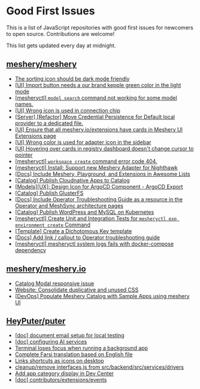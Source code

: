 # Good First Issues

This is a list of JavaScript repositories with good first issues for newcomers to open source. Contributions are welcome!

This list gets updated every day at midnight.

## [meshery/meshery](https://github.com/meshery/meshery)

- [The sorting icon should be dark mode friendly](https://github.com/meshery/meshery/issues/13306)
- [[UI] Import button needs a our brand kepple green color in the light mode](https://github.com/meshery/meshery/issues/13796)
- [[mesheryctl] `model search` command not working for some model names.](https://github.com/meshery/meshery/issues/11319)
- [[UI] Wrong icon is used in connection chip](https://github.com/meshery/meshery/issues/14001)
- [[Server] [Refactor] Move Credential Persistence for Default local provider to a dedicated file.](https://github.com/meshery/meshery/issues/13847)
- [[UI] Ensure that all meshery.io/extensions have cards in Meshery UI Extensions page](https://github.com/meshery/meshery/issues/13623)
- [[UI] Wrong color is used for adapter icon in the sidebar](https://github.com/meshery/meshery/issues/13870)
- [[UI] Hovering over cards in registry dashboard doesn't change cursor to pointer](https://github.com/meshery/meshery/issues/13743)
- [[mesheryctl] `workspace create` command error code 404.](https://github.com/meshery/meshery/issues/11312)
- [[mesheryctl] Install: Support new Meshery Adapter for Nighthawk](https://github.com/meshery/meshery/issues/10371)
- [[Docs] Include Meshery, Playground, and Extensions in Awesome Lists](https://github.com/meshery/meshery/issues/13426)
- [[Catalog] Publish Cloudnative Apps to Catalog](https://github.com/meshery/meshery/issues/12111)
- [[Models][UX]: Design Icon for ArgoCD Component - ArgoCD Export](https://github.com/meshery/meshery/issues/10294)
- [[Catalog] Publish GlusterFS](https://github.com/meshery/meshery/issues/9286)
- [[Docs] Include Operator Troubleshooting Guide as a resource in the Operator and MeshSync architecture pages](https://github.com/meshery/meshery/issues/11430)
- [[Catalog] Publish WordPress and MySQL on Kubernetes](https://github.com/meshery/meshery/issues/9284)
- [[mesheryctl] Create Unit and Integration Tests for `mesheryctl exp environment create` Command](https://github.com/meshery/meshery/issues/12138)
- [[Template] Create a Dichotomous Key template](https://github.com/meshery/meshery/issues/12463)
- [[Docs] Add link / callout to Operator troubleshooting guide](https://github.com/meshery/meshery/issues/13706)
- [[mesheryctl] mesheryctl system logs fails with docker-compose dependency](https://github.com/meshery/meshery/issues/10777)

## [meshery/meshery.io](https://github.com/meshery/meshery.io)

- [Catalog Modal responsive issue](https://github.com/meshery/meshery.io/issues/2017)
- [Website: Consolidate duplicative and unused CSS](https://github.com/meshery/meshery.io/issues/896)
- [[DevOps] Populate Meshery Catalog with Sample Apps using meshery UI](https://github.com/meshery/meshery.io/issues/1699)

## [HeyPuter/puter](https://github.com/HeyPuter/puter)

- [[doc] document email setup for local testing](https://github.com/HeyPuter/puter/issues/1186)
- [[doc] configuring AI services](https://github.com/HeyPuter/puter/issues/1180)
- [Terminal loses focus when running a background app](https://github.com/HeyPuter/puter/issues/453)
- [Complete Farsi translation based on English file](https://github.com/HeyPuter/puter/issues/535)
- [Links shortcuts as icons on desktop](https://github.com/HeyPuter/puter/issues/682)
- [cleanup/remove interfaces.js from src/backend/src/services/drivers](https://github.com/HeyPuter/puter/issues/1131)
- [Add app category display in Dev Center](https://github.com/HeyPuter/puter/issues/1033)
- [[doc] contributors/extensions/events](https://github.com/HeyPuter/puter/issues/1122)

